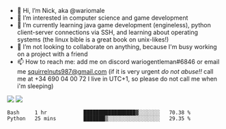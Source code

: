 - 👋 Hi, I’m Nick, aka @wariomale
- 👀 I’m interested in computer science and game development
- 🌱 I’m currently learning java game development (engineless), python client-server connections via SSH, and learning about operating systems (the linux bible is a great book on unix-likes!)
- 💞️ I’m not looking to collaborate on anything, because I'm busy working on a project with a friend
- 📫 How to reach me: add me on discord wariogentleman#6846 or email me squirrelnuts987@gmail.com (if it is very urgent _do not abuse!!_ call me at +34 690 04 00 72 I live in UTC+1, so please do not call me when i'm sleeping)

![](https://github.com/sudosnugg/github-profile-stats/blob/master/generated/overview.svg)
![](https://github.com/sudosnugg/github-profile-stats/blob/master/generated/languages.svg)
<!--START_SECTION:waka-->
```text
Bash     1 hr            █████████████████▓░░░░░░░   70.38 % 
Python   25 mins         ███████▒░░░░░░░░░░░░░░░░░   29.35 % 
```
<!--END_SECTION:waka-->

<!---
disekai/disekai is a ✨ special ✨ repository because its `README.md` (this file) appears on your GitHub profile.
You can click the Preview link to take a look at your changes.
--->
